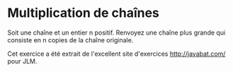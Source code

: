 
# Multiplication de chaînes #
Soit une chaîne et un entier n positif.
Renvoyez une chaîne plus grande qui consiste en n copies de la chaîne
originale.

Cet exercice a été extrait de l'excellent site d'exercices
http://javabat.com/ pour JLM.

